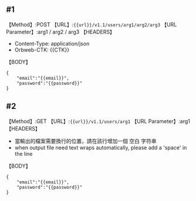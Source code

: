 
## #1
 
【Method】:POST
【URL】:`{{url}}/v1.1/users/arg1/arg2/arg3`
【URL Parameter】:arg1 / arg2 / arg3
【HEADERS】
 
- Content-Type: application/json
- Orbweb-CTK: {{CTK}}
 
【BODY】
 
```
{
    "email":"{{email}}",
    "password":"{{password}}"
}
```

## #2
 
【Method】:GET
【URL】:`{{url}}/v1.1/users/arg1`
【URL Parameter】:arg1
【HEADERS】
 
- 當輸出的檔案需要換行的位置，請在該行增加一個 空白 字符串
- when output file need text wraps automatically, please add a 'space' in the line
 
【BODY】
```
{
    "email":"{{email}}",
    "password":"{{password}}"
}
```
